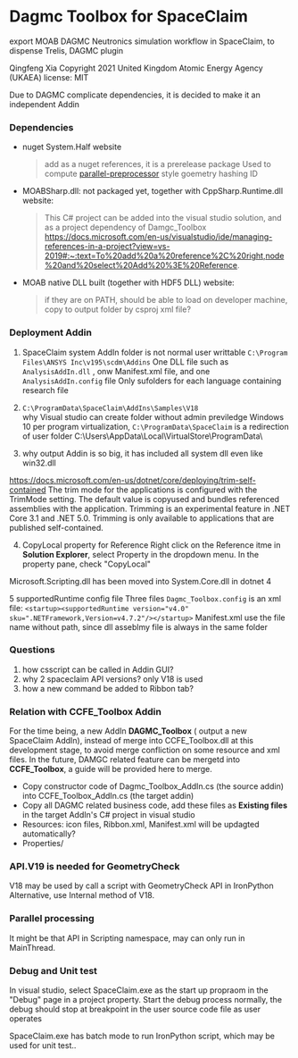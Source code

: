 #  Dagmc Toolbox for SpaceClaim

export MOAB DAGMC Neutronics simulation workflow in SpaceClaim, to dispense Trelis, DAGMC plugin

Qingfeng Xia
Copyright 2021 United Kingdom Atomic Energy Agency (UKAEA)
license: MIT


Due to DAGMC complicate dependencies, it is decided to make it an independent Addin


### Dependencies
+ nuget System.Half
  website
  > add as a nuget references, it is a prerelease package
  Used to compute [parallel-preprocessor]() style goemetry hashing ID

+ MOABSharp.dll: not packaged yet, together with CppSharp.Runtime.dll
  website:
  > This C# project can be added into the visual studio solution, and as a project dependency of Damgc_Toolbox
  https://docs.microsoft.com/en-us/visualstudio/ide/managing-references-in-a-project?view=vs-2019#:~:text=To%20add%20a%20reference%2C%20right,node%20and%20select%20Add%20%3E%20Reference.


+ MOAB native DLL built (together with HDF5 DLL)
  website:
  > if they are on PATH, should be able to load on developer machine, 
  copy to output folder by csproj xml file?


### Deployment Addin

1. SpaceClaim system AddIn folder is not normal user writtable
`C:\Program Files\ANSYS Inc\v195\scdm\Addins`
One DLL file such as `AnalysisAddIn.dll` , onw Manifest.xml file, and one `AnalysisAddIn.config` file
Only sufolders for each language containing research file

4. `C:\ProgramData\SpaceClaim\AddIns\Samples\V18`  
why Visual studio can create folder without admin previledge
Windows 10 per program virtualization, `C:\ProgramData\SpaceClaim` is a redirection of user folder
C:\Users\\AppData\Local\VirtualStore\ProgramData\

3. why output Addin is so big, it has included all system dll even like win32.dll

https://docs.microsoft.com/en-us/dotnet/core/deploying/trim-self-contained
The trim mode for the applications is configured with the TrimMode setting. The default value is copyused and bundles referenced assemblies with the application.
Trimming is an experimental feature in .NET Core 3.1 and .NET 5.0. Trimming is only available to applications that are published self-contained.

4. CopyLocal property for Reference
Right click on the Reference itme in **Solution Explorer**, select Property in the dropdown menu.
In the property pane, check "CopyLocal"

Microsoft.Scripting.dll has been moved into System.Core.dll in dotnet 4

5 supportedRuntime config file
Three files  `Dagmc_Toolbox.config` is an xml file: 
`<startup><supportedRuntime version="v4.0" sku=".NETFramework,Version=v4.7.2"/></startup>`
Manifest.xml use the file name without path, since dll asseblmy file is always in the same folder

### Questions
1. how csscript can be called in Addin GUI?
2. why 2 spaceclaim API versions?  only V18 is used
3. how a new command be added to Ribbon tab?

### Relation with CCFE_Toolbox Addin

For the time being, a new AddIn **DAGMC_Toolbox** ( output a new SpaceClaim AddIn), instead of merge into CCFE_Toolbox.dll at this development stage,
to avoid merge confliction on some resource and xml files.  In the future, DAMGC related feature can be mergetd into **CCFE_Toolbox**, a guide will be provided here to merge.

+ Copy constructor code of Dagmc_Toolbox_AddIn.cs (the source addin) into CCFE_Toolbox_AddIn.cs (the target addin)
+ Copy all DAGMC related business code,  add these files as **Existing files** in the target AddIn's C# project in visual studio
+ Resources:  icon files, Ribbon.xml,  Manifest.xml will be updagted automatically?
+ Properties/

### API.V19 is needed for GeometryCheck

V18 may be used by call a script with GeometryCheck API in IronPython 
Alternative, use Internal method of V18.

### Parallel processing

It might be that API in Scripting namespace, may can only run in MainThread.

### Debug and Unit test

In visual studio, select SpaceClaim.exe as the start up propraom in the  "Debug" page in a project property.
Start the debug process normally, the debug should stop at breakpoint in the user source code file as user operates 

SpaceClaim.exe has batch mode to run IronPython script, which may be used for unit test..